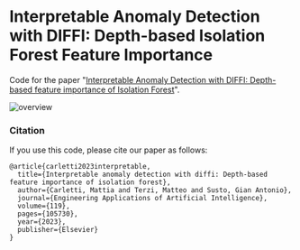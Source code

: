 # Interpretable Anomaly Detection with DIFFI: Depth-based Isolation Forest Feature Importance
Code for the paper "[Interpretable Anomaly Detection with DIFFI: Depth-based feature importance of Isolation Forest](https://www.sciencedirect.com/science/article/abs/pii/S0952197622007205)". 

![overview](./images/overview.png)

### Citation
If you use this code, please cite our paper as follows:

```
@article{carletti2023interpretable,
  title={Interpretable anomaly detection with diffi: Depth-based feature importance of isolation forest},
  author={Carletti, Mattia and Terzi, Matteo and Susto, Gian Antonio},
  journal={Engineering Applications of Artificial Intelligence},
  volume={119},
  pages={105730},
  year={2023},
  publisher={Elsevier}
}
```
